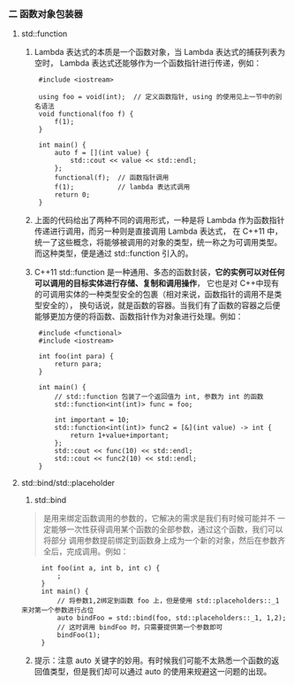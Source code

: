 ﻿### 二 函数对象包装器
1. std::function
	1. Lambda 表达式的本质是一个函数对象，当 Lambda 表达式的捕获列表为空时，
		Lambda 表达式还能够作为一个函数指针进行传递，例如：

			#include <iostream>

			using foo = void(int);  // 定义函数指针, using 的使用见上一节中的别名语法
			void functional(foo f) {
				f(1);
			}

			int main() {
				auto f = [](int value) {
					std::cout << value << std::endl;
				};
				functional(f);  // 函数指针调用
				f(1);           // lambda 表达式调用
				return 0;
			}

	2. 上面的代码给出了两种不同的调用形式，一种是将 Lambda 作为函数指针传递进行调用，而另一种则是直接调用 Lambda 表达式，
	在 C++11 中，统一了这些概念，将能够被调用的对象的类型，统一称之为可调用类型。
	而这种类型，便是通过 std::function 引入的。

	3. C++11 std::function 是一种通用、多态的函数封装，**它的实例可以对任何可以调用的目标实体进行存储、复制和调用操作**，
	它也是对 C++中现有的可调用实体的一种类型安全的包裹（相对来说，函数指针的调用不是类型安全的），
	换句话说，就是函数的容器。当我们有了函数的容器之后便能够更加方便的将函数、函数指针作为对象进行处理。例如：

			#include <functional>
			#include <iostream>

			int foo(int para) {
				return para;
			}

			int main() {
				// std::function 包装了一个返回值为 int, 参数为 int 的函数
				std::function<int(int)> func = foo;

				int important = 10;
				std::function<int(int)> func2 = [&](int value) -> int {
					return 1+value+important;
				};
				std::cout << func(10) << std::endl;
				std::cout << func2(10) << std::endl;
			}

2. std::bind/std::placeholder

	1. std::bind									
	> 是用来绑定函数调用的参数的，它解决的需求是我们有时候可能并不
	> 一定能够一次性获得调用某个函数的全部参数，通过这个函数，我们可以将部分
	> 调用参数提前绑定到函数身上成为一个新的对象，然后在参数齐全后，完成调用。例如：

			int foo(int a, int b, int c) {
				;
			}
			int main() {
				// 将参数1,2绑定到函数 foo 上，但是使用 std::placeholders::_1 来对第一个参数进行占位
				auto bindFoo = std::bind(foo, std::placeholders::_1, 1,2);
				// 这时调用 bindFoo 时，只需要提供第一个参数即可
				bindFoo(1);
			}

    2. 提示：注意 auto 关键字的妙用。有时候我们可能不太熟悉一个函数的返回值类型，但是我们却可以通过 auto 的使用来规避这一问题的出现。
